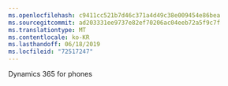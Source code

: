 ```yaml
---
ms.openlocfilehash: c9411cc521b7d46c371a4d49c38e009454e86bea
ms.sourcegitcommit: ad203331ee9737e82ef70206ac04eeb72a5f9c7f
ms.translationtype: MT
ms.contentlocale: ko-KR
ms.lasthandoff: 06/18/2019
ms.locfileid: "72517247"
---
```

Dynamics 365 for phones